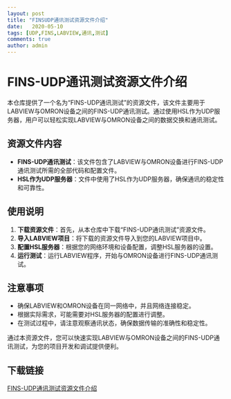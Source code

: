 ```yaml
---
layout: post
title: "FINSUDP通讯测试资源文件介绍"
date:   2020-05-10
tags: [UDP,FINS,LABVIEW,通讯,测试]
comments: true
author: admin
---
```

# FINS-UDP通讯测试资源文件介绍

本仓库提供了一个名为“FINS-UDP通讯测试”的资源文件，该文件主要用于LABVIEW与OMRON设备之间的FINS-UDP通讯测试。通过使用HSL作为UDP服务器，用户可以轻松实现LABVIEW与OMRON设备之间的数据交换和通讯测试。

## 资源文件内容

- **FINS-UDP通讯测试**：该文件包含了LABVIEW与OMRON设备进行FINS-UDP通讯测试所需的全部代码和配置文件。
- **HSL作为UDP服务器**：文件中使用了HSL作为UDP服务器，确保通讯的稳定性和可靠性。

## 使用说明

1. **下载资源文件**：首先，从本仓库中下载“FINS-UDP通讯测试”资源文件。
2. **导入LABVIEW项目**：将下载的资源文件导入到您的LABVIEW项目中。
3. **配置HSL服务器**：根据您的网络环境和设备配置，调整HSL服务器的设置。
4. **运行测试**：运行LABVIEW程序，开始与OMRON设备进行FINS-UDP通讯测试。

## 注意事项

- 确保LABVIEW和OMRON设备在同一网络中，并且网络连接稳定。
- 根据实际需求，可能需要对HSL服务器的配置进行调整。
- 在测试过程中，请注意观察通讯状态，确保数据传输的准确性和稳定性。

通过本资源文件，您可以快速实现LABVIEW与OMRON设备之间的FINS-UDP通讯测试，为您的项目开发和调试提供便利。

## 下载链接

[FINS-UDP通讯测试资源文件介绍](https://pan.quark.cn/s/d797e9fe0962)